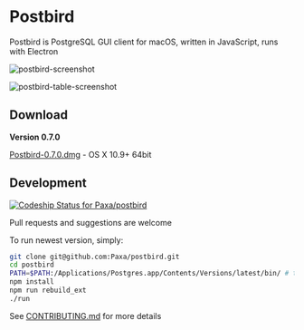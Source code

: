 # Postbird

Postbird is PostgreSQL GUI client for macOS, written in JavaScript, runs with Electron

![postbird-screenshot](https://cloud.githubusercontent.com/assets/26019/24329271/0758103e-1234-11e7-916c-40d407799580.png)

![postbird-table-screenshot](https://cloud.githubusercontent.com/assets/26019/24329272/075a06c8-1234-11e7-9fb8-fc800343e8ad.png)


## Download

**Version 0.7.0**

[Postbird-0.7.0.dmg](https://github.com/Paxa/postbird/releases/download/0.7.0/Postbird-0.7.0.dmg) - OS X 10.9+ 64bit


## Development

[ ![Codeship Status for Paxa/postbird](https://app.codeship.com/projects/c2450da0-9339-0135-ee6d-1663622ccf5e/status?branch=master)](https://app.codeship.com/projects/250798)

Pull requests and suggestions are welcome

To run newest version, simply:

```sh
git clone git@github.com:Paxa/postbird.git
cd postbird
PATH=$PATH:/Applications/Postgres.app/Contents/Versions/latest/bin/ # to compile postgres native extension
npm install
npm run rebuild_ext
./run
```

See [CONTRIBUTING.md](/CONTRIBUTING.md) for more details
